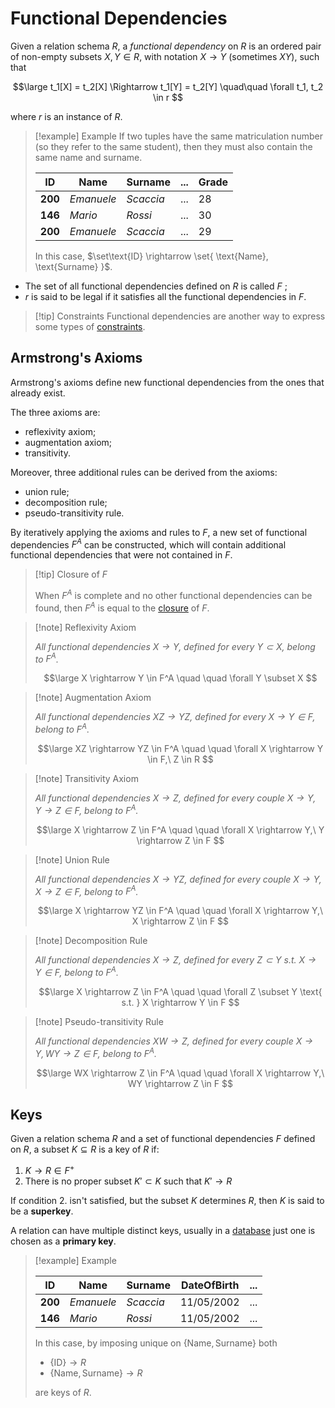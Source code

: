 # Functional Dependencies

Given a relation schema $R$, a *functional dependency* on $R$ is an ordered pair of non-empty subsets $X,Y \in R$, with notation $X \rightarrow Y$ (sometimes $XY$), such that

$$\large
	t_1[X] = t_2[X] \Rightarrow t_1[Y] = t_2[Y]
	\quad\quad \forall t_1, t_2 \in r
$$

where $r$ is an instance of $R$.

> [!example] Example
> If two tuples have the same matriculation number (so they refer to the same student), then they must also contain the same name and surname.
> 
> | ID      | Name       | Surname   | ... | Grade |
> | ------- | ---------- | --------- | --- | ----- |
> | **200** | *Emanuele* | *Scaccia* | ... | 28    |
> | **146** | *Mario*    | *Rossi*   | ... | 30    |
> | **200** | *Emanuele* | *Scaccia* | ... | 29    |
> 
> In this case, $\set\text{ID} \rightarrow \set{ \text{Name}, \text{Surname} }$.

- The set of all functional dependencies defined on $R$ is called $F$ ;
- $r$ is said to be legal if it satisfies all the functional dependencies in $F$.

> [!tip] Constraints
> Functional dependencies are another way to express some types of [constraints](/Data%20Management%20and%20Analysis/Unit%201/Database/Constraints.md).

## Armstrong's Axioms

Armstrong's axioms define new functional dependencies from the ones that already exist.

The three axioms are:

- reflexivity axiom;
- augmentation axiom;
- transitivity.

Moreover, three additional rules can be derived from the axioms:

- union rule;
- decomposition rule;
- pseudo-transitivity rule.

By iteratively applying the axioms and rules to $F$, a new set of functional dependencies $F^A$ can be constructed, which will contain additional functional dependencies that were not contained in $F$.

> [!tip] Closure of $F$
> 
> When $F^A$ is complete and no other functional dependencies can be found, then $F^A$ is equal to the [closure](/Data%20Management%20and%20Analysis/Unit%201/Relational/Closure%20of%20Functional%20Dependencies.md) of $F$.


> [!note] Reflexivity Axiom
> 
> *All functional dependencies $X \rightarrow Y$, defined for every $Y \subset X$, belong to $F^A$.*
> 
> $$\large
> 	X \rightarrow Y \in F^A
> 	\quad \quad
> 	\forall Y \subset X
> $$

> [!note] Augmentation Axiom
> 
> *All functional dependencies $XZ \rightarrow YZ$, defined for every $X \rightarrow Y \in F$, belong to $F^A$.*
> 
> $$\large
> 	XZ \rightarrow YZ \in F^A
> 	\quad \quad
> 	\forall X \rightarrow Y \in F,\ Z \in R
> $$

> [!note] Transitivity Axiom
> 
> *All functional dependencies $X \rightarrow Z$, defined for every couple $X \rightarrow Y, Y \rightarrow Z \in F$, belong to $F^A$.*
> 
> $$\large
> 	X \rightarrow Z \in F^A
> 	\quad \quad
> 	\forall X \rightarrow Y,\ Y \rightarrow Z \in F
> $$

> [!note] Union Rule
> 
> *All functional dependencies $X \rightarrow YZ$, defined for every couple $X \rightarrow Y, X \rightarrow Z \in F$, belong to $F^A$.*
> 
> $$\large
> 	X \rightarrow YZ \in F^A
> 	\quad \quad
> 	\forall X \rightarrow Y,\ X \rightarrow Z \in F
> $$

> [!note] Decomposition Rule
> 
> *All functional dependencies $X \rightarrow Z$, defined for every $Z \subset Y \text{ s.t. } X \rightarrow Y \in F$, belong to $F^A$.*
> 
> $$\large
> 	X \rightarrow Z \in F^A
> 	\quad \quad
> 	\forall Z \subset Y \text{ s.t. } X \rightarrow Y \in F
> $$

> [!note] Pseudo-transitivity Rule
> 
> *All functional dependencies $XW \rightarrow Z$, defined for every couple $X \rightarrow Y, WY \rightarrow Z \in F$, belong to $F^A$.*
> 
> $$\large
> 	WX \rightarrow Z \in F^A
> 	\quad \quad
> 	\forall X \rightarrow Y,\ WY \rightarrow Z \in F
> $$

## Keys

Given a relation schema $R$ and a set of functional dependencies $F$ defined on $R$, a subset $K \subseteq R$ is a key of $R$ if:

1. $K \rightarrow R \in F^+$
2. There is no proper subset $K' \subset K$ such that $K' \rightarrow R$

If condition 2. isn't satisfied, but the subset $K$ determines $R$, then $K$ is said to be a **superkey**.

A relation can have multiple distinct keys, usually in a [database](/Data%20Management%20and%20Analysis/Unit%201/Database/Databases.md) just one is chosen as a **primary key**.

> [!example] Example
>
> | ID      | Name       | Surname   | DateOfBirth | ... |
> | ------- | ---------- | --------- | ----------- | --- |
> | **200** | *Emanuele* | *Scaccia* | 11/05/2002  | ... |
> | **146** | *Mario*    | *Rossi*   | 11/05/2002  | ... |
>
> In this case, by imposing unique on $\{ \text{Name}, \text{Surname} \}$ both
> - $\{ \text{ID}\} \rightarrow R$
> - $\{ \text{Name}, \text{Surname} \} \rightarrow R$
> 
> are keys of $R$.
